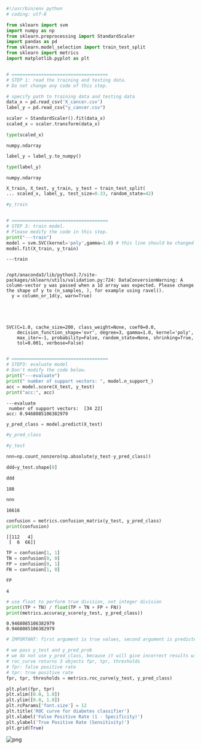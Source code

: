 ```python
#!/usr/bin/env python
# coding: utf-8

from sklearn import svm
import numpy as np
from sklearn.preprocessing import StandardScaler
import pandas as pd
from sklearn.model_selection import train_test_split
from sklearn import metrics
import matplotlib.pyplot as plt
```


```python

# ====================================
# STEP 1: read the training and testing data.
# Do not change any code of this step.

# specify path to training data and testing data
data_x = pd.read_csv('X_cancer.csv')
label_y = pd.read_csv("y_cancer.csv")

```


```python
scaler = StandardScaler().fit(data_x)
scaled_x = scaler.transform(data_x)
```


```python
type(scaled_x)
```




    numpy.ndarray




```python
label_y = label_y.to_numpy()
```


```python
type(label_y)
```




    numpy.ndarray




```python
X_train, X_test, y_train, y_test = train_test_split(
... scaled_x, label_y, test_size=0.33, random_state=42)
```


```python
#y_train
```


```python

# ====================================
# STEP 3: train model.
# Please modify the code in this step.
print("---train")
model = svm.SVC(kernel='poly',gamma=1.0) # this line should be changed
model.fit(X_train, y_train)

```

    ---train


    /opt/anaconda3/lib/python3.7/site-packages/sklearn/utils/validation.py:724: DataConversionWarning: A column-vector y was passed when a 1d array was expected. Please change the shape of y to (n_samples, ), for example using ravel().
      y = column_or_1d(y, warn=True)





    SVC(C=1.0, cache_size=200, class_weight=None, coef0=0.0,
        decision_function_shape='ovr', degree=3, gamma=1.0, kernel='poly',
        max_iter=-1, probability=False, random_state=None, shrinking=True,
        tol=0.001, verbose=False)




```python

# ====================================
# STEP3: evaluate model
# Don't modify the code below.
print("---evaluate")
print(" number of support vectors: ", model.n_support_)
acc = model.score(X_test, y_test)
print("acc:", acc)

```

    ---evaluate
     number of support vectors:  [34 22]
    acc: 0.9468085106382979



```python
y_pred_class = model.predict(X_test)
```


```python
#y_pred_class
```


```python
#y_test
```


```python
nnn=np.count_nonzero(np.absolute(y_test-y_pred_class))
```


```python
ddd=y_test.shape[0]
```


```python
ddd
```




    188




```python
nnn
```




    16616




```python
confusion = metrics.confusion_matrix(y_test, y_pred_class)
print(confusion)
```

    [[112   4]
     [  6  66]]



```python
TP = confusion[1, 1]
TN = confusion[0, 0]
FP = confusion[0, 1]
FN = confusion[1, 0]
```


```python
FP
```




    4




```python
# use float to perform true division, not integer division
print((TP + TN) / float(TP + TN + FP + FN))
print(metrics.accuracy_score(y_test, y_pred_class))
```

    0.9468085106382979
    0.9468085106382979



```python
# IMPORTANT: first argument is true values, second argument is predicted probabilities

# we pass y_test and y_pred_prob
# we do not use y_pred_class, because it will give incorrect results without generating an error
# roc_curve returns 3 objects fpr, tpr, thresholds
# fpr: false positive rate
# tpr: true positive rate
fpr, tpr, thresholds = metrics.roc_curve(y_test, y_pred_class)

plt.plot(fpr, tpr)
plt.xlim([0.0, 1.0])
plt.ylim([0.0, 1.0])
plt.rcParams['font.size'] = 12
plt.title('ROC curve for diabetes classifier')
plt.xlabel('False Positive Rate (1 - Specificity)')
plt.ylabel('True Positive Rate (Sensitivity)')
plt.grid(True)
```


![png](output_21_0.png)



```python

```
